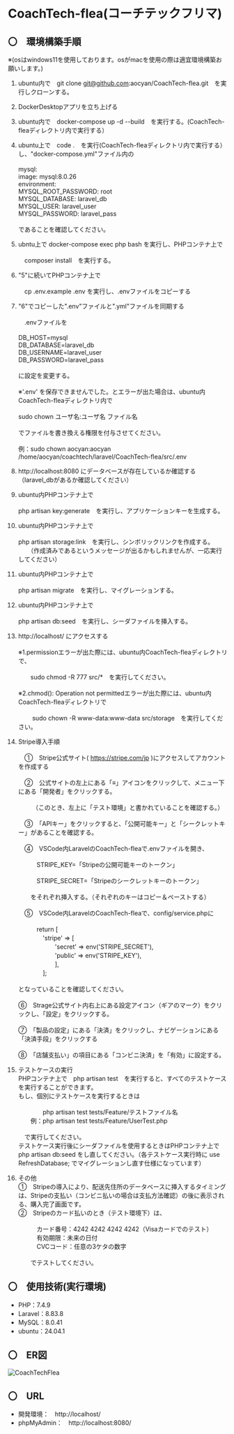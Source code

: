 # CoachTech-flea(コーチテックフリマ)
## 〇　環境構築手順  
※(osはwindows11を使用しております。osがmacを使用の際は適宜環境構築お願いします。)
1. ubuntu内で　git clone git@github.com:aocyan/CoachTech-flea.git　を実行しクローンする。

2. DockerDesktopアプリを立ち上げる
   
3. ubuntu内で　docker-compose up -d --build　を実行する。(CoachTech-fleaディレクトリ内で実行する）
   
4. ubuntu上で　code .　を実行(CoachTech-fleaディレクトリ内で実行する）し、"docker-compose.yml"ファイル内の<br>  
    mysql:<br>
        image: mysql:8.0.26<br>
        environment:<br>
            MYSQL_ROOT_PASSWORD: root<br>
            MYSQL_DATABASE: laravel_db<br>
            MYSQL_USER: laravel_user<br>
            MYSQL_PASSWORD: laravel_pass<br>  
であることを確認してください。

5. ubntu上で docker-compose exec php bash を実行し、PHPコンテナ上で<br>  
　composer install　を実行する。
  
6. "5"に続いてPHPコンテナ上で<br>  
　cp .env.example .env を実行し、.envファイルをコピーする
  
7. "6"でコピーした".env"ファイルと".yml"ファイルを同期する<br>  
　.envファイルを<br>  
     DB_HOST=mysql<br>
     DB_DATABASE=laravel_db<br>
     DB_USERNAME=laravel_user<br>
     DB_PASSWORD=laravel_pass<br>  
 に設定を変更する。<br>  
 ※'.env' を保存できませんでした。とエラーが出た場合は、ubuntu内CoachTech-fleaディレクトリ内で<br>  
   sudo chown ユーザ名:ユーザ名 ファイル名<br>  
   でファイルを書き換える権限を付与させてください。<br>  
   例：sudo chown aocyan:aocyan /home/aocyan/coachtech/laravel/CoachTech-flea/src/.env
     
8. http://localhost:8080 にデータベースが存在しているか確認する（laravel_dbがあるか確認してください）<br>

9. ubuntu内PHPコンテナ上で<br>  
  php artisan key:generate　を実行し、アプリケーションキーを生成する。
  
10. ubuntu内PHPコンテナ上で<br>  
  php artisan storage:link　を実行し、シンボリックリンクを作成する。<br>
　　（作成済みであるというメッセージが出るかもしれませんが、一応実行してください）
 
12. ubuntu内PHPコンテナ上で<br>  
  php artisan migrate　を実行し、マイグレーションする。
  
13. ubuntu内PHPコンテナ上で<br>  
  php artisan db:seed　を実行し、シーダファイルを挿入する。
  
14. http://localhost/ にアクセスする<br>  
  ※1.permissionエラーが出た際には、ubuntu内CoachTech-fleaディレクトリで、<br>  
 　　sudo chmod -R 777 src/*　を実行してください。<br>  
  ※2.chmod(): Operation not permittedエラーが出た際には、ubuntu内CoachTech-fleaディレクトリで<br>  
　　 sudo chown -R www-data:www-data src/storage　を実行してください。
  
15. Stripe導入手順<br>  
　①　Stripe公式サイト( https://stripe.com/jp )にアクセスしてアカウントを作成する<br>  
　②　公式サイトの左上にある「≡」アイコンをクリックして、メニュー下にある「開発者」をクリックする。<br>  
　　 （このとき、左上に「テスト環境」と書かれていることを確認する。）<br>  
　③　「APIキー」をクリックすると、「公開可能キー」と「シークレットキー」があることを確認する。<br>  
　④　VSCode内LaravelのCoachTech-fleaで.envファイルを開き、<br>  
　　　STRIPE_KEY=「Stripeの公開可能キーのトークン」<br>  
　　　STRIPE_SECRET=「Stripeのシークレットキーのトークン」<br>  
　　をそれぞれ挿入する。（それぞれのキーはコピー＆ペーストする）<br>  
　⑤　VSCode内LaravelのCoachTech-fleaで、config/service.phpに<br>  
　　　return [    
　　　　'stripe' => [  
    　　　　　　'secret' => env('STRIPE_SECRET'),  
    　　　　　　'public' => env('STRIPE_KEY'),  
    　　　　　　],    
    　　　　];<br>  
    となっていることを確認してください。<br>  
  ⑥　Strage公式サイト内右上にある設定アイコン（ギアのマーク）をクリックし、「設定」をクリックする。<br>  
  ⑦　「製品の設定」にある「決済」をクリックし、ナビゲーションにある「決済手段」をクリックする<br>  
  ⑧　「店舗支払い」の項目にある「コンビニ決済」を「有効」に設定する。

16. テストケースの実行<br>
  PHPコンテナ上で　php artisan test　を実行すると、すべてのテストケースを実行することができます。<br>
  もし、個別にテストケースを実行するときは<br>  
　　　　php artisan test tests/Feature/テストファイル名<br>
　　例：php artisan test tests/Feature/UserTest.php<br>  
　で実行してください。<br>
   テストケース実行後にシーダファイルを使用するときはPHPコンテナ上で　php artisan db:seed をし直してください。（各テストケース実行時に use RefreshDatabase; でマイグレーションし直す仕様になっています）

17. その他<br>
  ①　Stripeの導入により、配送先住所のデータベースに挿入するタイミングは、Stripeの支払い（コンビニ払いの場合は支払方法確認）の後に表示される、購入完了画面です。<br>
  ②　Stripeのカード払いのとき（テスト環境下）は、<br>  
　　　カード番号：4242 4242 4242 4242（Visaカードでのテスト）<br>
　　　有効期限：未来の日付<br>
　　　CVCコード：任意の3ケタの数字<br>  
　　でテストしてください。
   
## 〇　使用技術(実行環境)
* PHP：7.4.9
* Laravel：8.83.8
* MySQL：8.0.41
* ubuntu：24.04.1

## 〇　ER図
![CoachTechFlea](https://github.com/user-attachments/assets/1bb33302-6d87-4cc8-bb1e-1ae930893a52)


## 〇　URL
* 開発環境：　http://localhost/
* phpMyAdmin：　http://localhost:8080/
